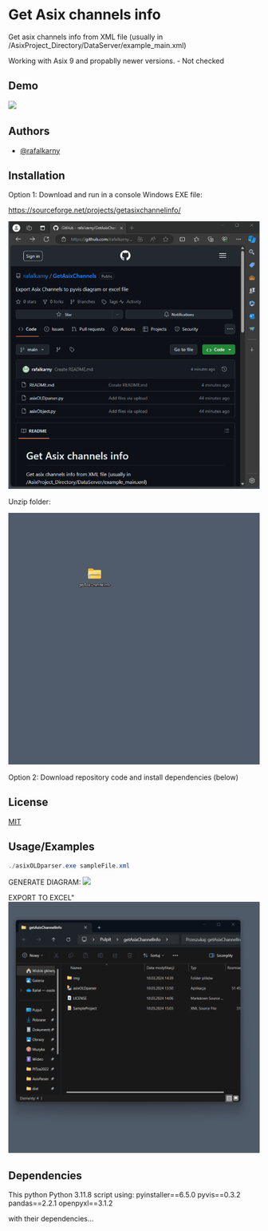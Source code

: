 
# Get Asix channels info

Get asix channels info from XML file (usually in /AsixProject_Directory/DataServer/example_main.xml)

Working with Asix 9 and propablly newer versions. - Not checked


## Demo

![](https://github.com/rafalkarny/GetAsixChannels/blob/main/giffs/DEMO.gif)

## Authors

- [@rafalkarny](https://github.com/rafalkarny)


## Installation

Option 1: 
Download and run in a console Windows EXE file:

https://sourceforge.net/projects/getasixchannelinfo/

![](https://github.com/rafalkarny/GetAsixChannels/blob/main/giffs/downloadFile.gif)

Unzip folder:

![](https://github.com/rafalkarny/GetAsixChannels/blob/main/giffs/unzip.gif)

Option 2:
Download repository code and install dependencies (below)

## License

[MIT](https://github.com/rafalkarny/GetAsixChannels/blob/main/LICENSE.md)


## Usage/Examples

```Powershell
./asixOLDparser.exe sampleFile.xml
```

GENERATE DIAGRAM:
![](https://github.com/rafalkarny/GetAsixChannels/blob/main/giffs/GenerateDiagram.gif)

EXPORT TO EXCEL"
![](https://github.com/rafalkarny/GetAsixChannels/blob/main/giffs/GenerateExcel.gif)


## Dependencies
This python Python 3.11.8 script using:
pyinstaller==6.5.0
pyvis==0.3.2 
pandas==2.2.1
openpyxl==3.1.2

with their dependencies...

